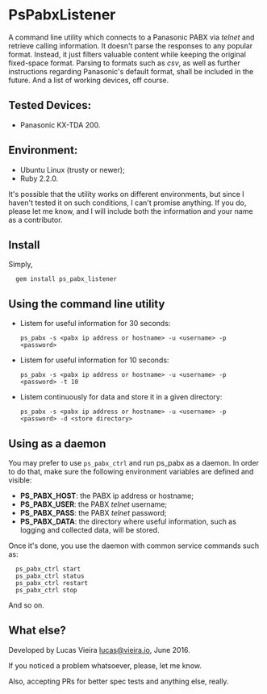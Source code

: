 # PsPabxListener
A command line utility which connects to a Panasonic PABX via *telnet* and retrieve calling information. It doesn't parse the responses to any popular format. Instead, it just filters valuable content while keeping the original fixed-space format. Parsing to formats such as *csv*, as well as further instructions regarding Panasonic's default format, shall be included in the future. And a list of working devices, off course.

## Tested Devices:
* Panasonic KX-TDA 200.

## Environment:
* Ubuntu Linux (trusty or newer);
* Ruby 2.2.0.

It's possible that the utility works on different environments, but since I haven't tested it on such conditions, I can't promise anything. If you do, please let me know, and I will include both the information and your name as a contributor.

## Install
Simply,

      gem install ps_pabx_listener

## Using the command line utility

* Listem for useful information for 30 seconds:

      ps_pabx -s <pabx ip address or hostname> -u <username> -p <password>

* Listem for useful information for 10 seconds:

      ps_pabx -s <pabx ip address or hostname> -u <username> -p <password> -t 10

* Listem continuously for data and store it in a given directory:

      ps_pabx -s <pabx ip address or hostname> -u <username> -p <password> -d <store directory>

## Using as a daemon

You may prefer to use <code>ps_pabx_ctrl</code> and run ps_pabx as a daemon. In order to do that, make sure the following environment variables are defined and visible:

* **PS_PABX_HOST**: the PABX ip address or hostname;
* **PS_PABX_USER**: the PABX *telnet* username;
* **PS_PABX_PASS**: the PABX *telnet* password;
* **PS_PABX_DATA**: the directory where useful information, such as logging and collected data, will be stored.

Once it's done, you use the daemon with common service commands such as:

      ps_pabx_ctrl start
      ps_pabx_ctrl status
      ps_pabx_ctrl restart
      ps_pabx_ctrl stop

And so on.

## What else?
Developed by Lucas Vieira <lucas@vieira.io>, June 2016.

If you noticed a problem whatsoever, please, let me know.

Also, accepting PRs for better spec tests and anything else, really.
